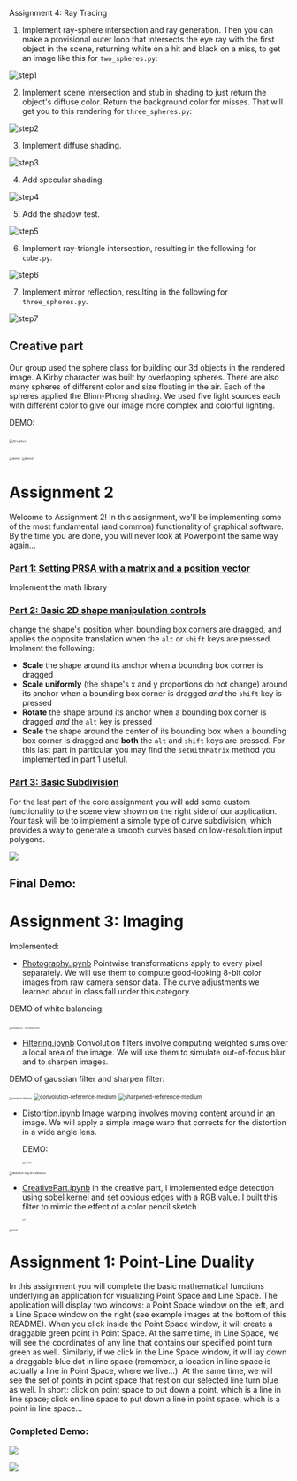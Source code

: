 Assignment 4: Ray Tracing

1. Implement ray-sphere intersection and ray generation.  Then you can make a provisional outer loop that intersects the eye ray with the first object in the scene, returning white on a hit and black on a miss, to get an image like this for `two_spheres.py`:

![step1](inputs/step1.png)

2. Implement scene intersection and stub in shading to just return the object's diffuse color.  Return the background color for misses.  That will get you to this rendering for `three_spheres.py`:

![step2](inputs/step2.png)

3. Implement diffuse shading.

![step3](inputs/step3.png)

4. Add specular shading.

![step4](inputs/step4.png)

5. Add the shadow test.

![step5](inputs/step5.png)

6. Implement ray-triangle intersection, resulting in the following for `cube.py`.

  ![step6](inputs/step6.png)

7. Implement mirror reflection, resulting in the following for `three_spheres.py`.

  ![step7](inputs/step7.png)

## Creative part

Our group used the sphere class for building our 3d objects in the rendered image. A Kirby character was built by overlapping spheres. There are also many spheres of different color and size floating in the air. Each of the spheres applied the Blinn-Phong shading. We used five light sources each with different color to give our image more complex and colorful lighting.

DEMO:

​                         <img src="inputs/Creative.png" alt="Creative" style="zoom:43%;" />	  

<img src="inputs/demo1.png" alt="demo1 " style="zoom:33%;" />

<img src="inputs/demo2.png" alt="demo2 " style="zoom:33%;" />

# Assignment 2

Welcome to Assignment 2! In this assignment, we'll be implementing some of the most fundamental (and common) functionality of graphical software. By the time you are done, you will never look at Powerpoint the same way again...

### [Part 1: Setting PRSA with a matrix and a position vector](src/A2/math/NodeTransform2D.ts)

Implement the math library

### [Part 2: Basic 2D shape manipulation controls](src/A2/mvc/selection/A2AppSelectionController.ts)

 change the shape's position when bounding box corners are dragged, and applies the opposite translation when the `alt` or `shift` keys are pressed.
Implment the following:

- **Scale** the shape around its anchor when a bounding box corner is dragged
- **Scale uniformly** (the shape's x and y proportions do not change) around its anchor when a bounding box corner is dragged *and* the `shift` key is pressed
- **Rotate** the shape around its anchor when a bounding box corner is dragged *and* the `alt` key is pressed
- **Scale** the shape around the center of its bounding box when a bounding box corner is dragged and **both** the `alt` and `shift` keys are pressed. For this last part in particular you may find the `setWithMatrix` method you implemented in part 1 useful.

### [Part 3: Basic Subdivision](src/A2/viewcomponent/BasicSubdivision.ts)

For the last part of the core assignment you will add some custom functionality to the scene view shown on the right side of our application. Your task will be to implement a simple type of curve subdivision, which provides a way to generate a smooth curves based on low-resolution input polygons. 

![](images/cs4620iscool.jpg)

## Final Demo:



# Assignment 3: Imaging

Implemented:

* [Photography.ipynb](./Photography.ipynb) Pointwise transformations apply to every pixel separately.  We will use them to compute good-looking 8-bit color images from raw camera sensor data. The curve adjustments we learned about in class fall under this category.

DEMO of white balancing:

<img src="inputs/whiteblance.png" alt="whiteblance" style="zoom:25%;" />

<img src="inputs/whitebalanceAfter.png" alt="whitebalanceAfter " style="zoom:20%;" />



* [Filtering.ipynb](./Filtering.ipynb) Convolution filters involve computing weighted sums over a local area of the image.  We will use them to simulate out-of-focus blur and to sharpen images.

DEMO of gaussian filter and sharpen filter:

<img src="inputs/convolution-reference.png" alt="convolution-reference " style="zoom:25%;" />

<img src="../CS5620/assignment3/reference/convolution-reference-medium.png" alt="convolution-reference-medium" style="zoom:67%;" />

<img src="inputs/sharpened-reference-medium.png" alt="sharpened-reference-medium" style="zoom:70%;" />

* [Distortion.ipynb](Distortion.ipynb) Image warping involves moving content around in an image.  We will apply a simple image warp that corrects for the distortion in a wide angle lens.

  DEMO:

  <img src="inputs/room.jpg" alt="room" style="zoom:33%;" />

<img src="../CS5620/assignment3/reference/distortion-img-lin-reference.png" alt="distortion-img-lin-reference" style="zoom:33%;" />

- [CreativePart.ipynb](./CreativePart.ipynb) in the creative part, I implemented edge detection using sobel kernel and set obvious edges with a RGB value. I built this filter to mimic the effect of a color pencil sketch

  <img src="inputs/1.png" alt="1 " style="zoom:24%;" />

<img src="inputs/cornell.png" alt="cornell" style="zoom:25%;" />

# Assignment 1: Point-Line Duality 

In this assignment you will complete the basic mathematical functions underlying an application for visualizing Point Space and Line Space. The application will display two windows: a Point Space window on the left, and a Line Space window on the right (see example images at the bottom of this README). When you click inside the Point Space window, it will create a draggable green point in Point Space. At the same time, in Line Space, we will see the coordinates of any line that contains our specified point turn green as well. Similarly, if we click in the Line Space window, it will lay down a draggable blue dot in line space (remember, a location in line space is actually a line in Point Space, where we live...). At the same time, we will see the set of points in point space that rest on our selected line turn blue as well. In short: click on point space to put down a point, which is a line in line space; click on line space to put down a line in point space, which is a point in line space...

### Completed Demo:

![](images/WithAxesLabels.png)

![](images/FinishedCodeImage.png)

# 
